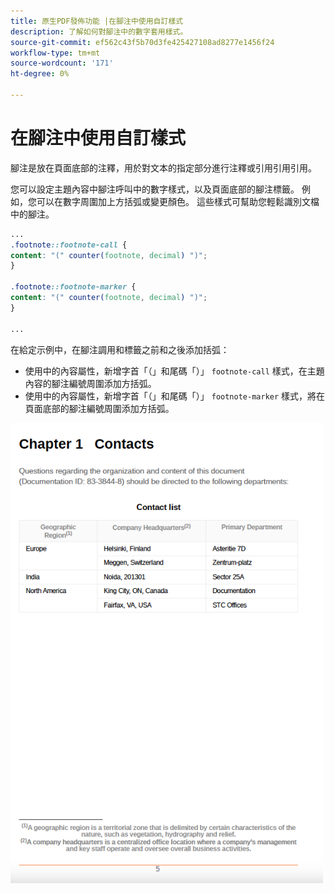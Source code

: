 ```yaml
---
title: 原生PDF發佈功能 |在腳注中使用自訂樣式
description: 了解如何對腳注中的數字套用樣式。
source-git-commit: ef562c43f5b70d3fe425427108ad8277e1456f24
workflow-type: tm+mt
source-wordcount: '171'
ht-degree: 0%

---
```


# 在腳注中使用自訂樣式

腳注是放在頁面底部的注釋，用於對文本的指定部分進行注釋或引用引用引用。

您可以設定主題內容中腳注呼叫中的數字樣式，以及頁面底部的腳注標籤。 例如，您可以在數字周圍加上方括弧或變更顏色。 這些樣式可幫助您輕鬆識別文檔中的腳注。

```css
...
.footnote::footnote-call { 
content: "(" counter(footnote, decimal) ")"; 
} 

.footnote::footnote-marker { 
content: "(" counter(footnote, decimal) ")"; 
} 

...
```

在給定示例中，在腳注調用和標籤之前和之後添加括弧：

* 使用中的內容屬性，新增字首「（」和尾碼「）」 `footnote-call` 樣式，在主題內容的腳注編號周圍添加方括弧。
* 使用中的內容屬性，新增字首「（」和尾碼「）」 `footnote-marker` 樣式，將在頁面底部的腳注編號周圍添加方括弧。

<img src="./assets/pdf-output-footer-numbers.png" alt="PDF輸出中的頁尾" width="500">
